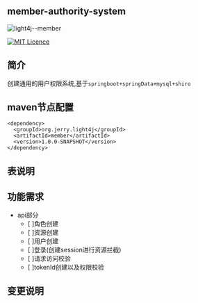 ## member-authority-system

![light4j--member](https://img.shields.io/badge/light4j--member-1.0.0-yellowgreen.svg)

[![MIT Licence](https://badges.frapsoft.com/os/mit/mit.svg?v=103)](https://opensource.org/licenses/mit-license.php)


## 简介
创建通用的用户权限系统,基于`springboot+springData+mysql+shiro`

## maven节点配置
```
<dependency>
  <groupId>org.jerry.light4j</groupId>
  <artifactId>member</artifactId>
  <version>1.0.0-SNAPSHOT</version>
</dependency>
```

## 表说明

## 功能需求
  * api部分
    - [ ]角色创建
    - [ ]资源创建
    - [ ]用户创建
    - [ ]登录(创建session进行资源拦截)
    - [ ]请求访问校验
    - [ ]tokenId创建以及权限校验
    
## 变更说明    
    
